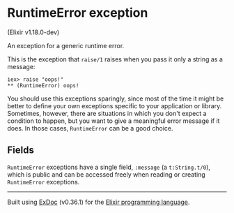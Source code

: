 # RuntimeError exception
(Elixir v1.18.0-dev)

An exception for a generic runtime error.

This is the exception that `raise/1` raises when you pass it only a string as
a message:

    iex> raise "oops!"
    ** (RuntimeError) oops!

You should use this exceptions sparingly, since most of the time it might be
better to define your own exceptions specific to your application or library.
Sometimes, however, there are situations in which you don't expect a condition to
happen, but you want to give a meaningful error message if it does. In those cases,
`RuntimeError` can be a good choice.

## Fields

`RuntimeError` exceptions have a single field, `:message` (a `t:String.t/0`),
which is public and can be accessed freely when reading or creating `RuntimeError`
exceptions.



---
Built using [ExDoc](https://github.com/elixir-lang/ex_doc "ExDoc") (v0.36.1) for the [Elixir programming language](href="https://elixir-lang.org" "Elixir").
